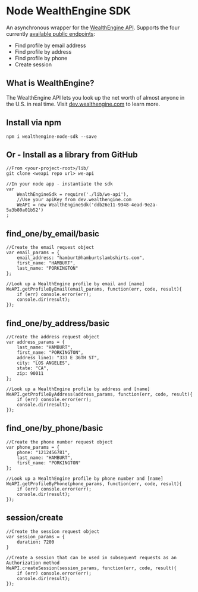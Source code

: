 # Node WealthEngine SDK

An asynchronous wrapper for the [WealthEngine API](http://dev.wealthengine.com/). Supports the four currently [available public endpoints](http://dev.wealthengine.com/api): 

- Find profile by email address
- Find profile by address
- Find profile by phone
- Create session

## What is WealthEngine? 

The WealthEngine API lets you look up the net worth of almost anyone in the U.S. in real time. Visit [dev.wealthengine.com](http://dev.wealthengine.com) to learn more. 

## Install via npm
    npm i wealthengine-node-sdk --save 

## Or - Install as a library from GitHub

	//From <your-project-root>/lib/
	git clone <weapi repo url> we-api 

	//In your node app - instantiate the sdk
	var 
		WealthEngineSdk = require('./lib/we-api'), 
		//Use your apiKey from dev.wealthengine.com
		WeAPI = new WealthEngineSdk('ddb26e11-9348-4ead-9e2a-5a3b80a01b52')
	; 

## find_one/by_email/basic

	//Create the email request object
	var email_params = {
		email_address: "hamburt@hamburtslambshirts.com", 
		first_name: "HAMBURT", 
		last_name: "PORKINGTON"
	}; 

	//Look up a WealthEngine profile by email and [name]
	WeAPI.getProfileByEmail(email_params, function(err, code, result){
		if (err) console.error(err); 
		console.dir(result); 
	}); 

## find_one/by_address/basic

	//Create the address request object
	var address_params = {
		last_name: "HAMBURT", 
		first_name: "PORKINGTON", 
		address_line1: "333 E 36TH ST", 
		city: "LOS ANGELES", 
		state: "CA", 
		zip: 90011
	}; 

	//Look up a WealthEngine profile by address and [name]
	WeAPI.getProfileByAddress(address_params, function(err, code, result){
		if (err) console.error(err); 
		console.dir(result); 
	}); 

## find_one/by_phone/basic

	//Create the phone number request object
	var phone_params = {
		phone: "1212456781", 
		last_name: "HAMBURT", 
		first_name: "PORKINGTON"
	};

	//Look up a WealthEngine profile by phone number and [name]
	WeAPI.getProfileByPhone(phone_params, function(err, code, result){
		if (err) console.error(err); 
		console.dir(result); 
	});

## session/create

	//Create the session request object
	var session_params = {
		duration: 7200
	}

	//Create a session that can be used in subsequent requests as an Authorization method
	WeAPI.createSession(session_params, function(err, code, result){
		if (err) console.error(err); 
		console.dir(result);
	}); 


